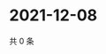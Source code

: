 # 2021-12-08

共 0 条

<!-- BEGIN WEIBO -->
<!-- 最后更新时间 Wed Dec 08 2021 07:09:16 GMT+0800 (China Standard Time) -->

<!-- END WEIBO -->
